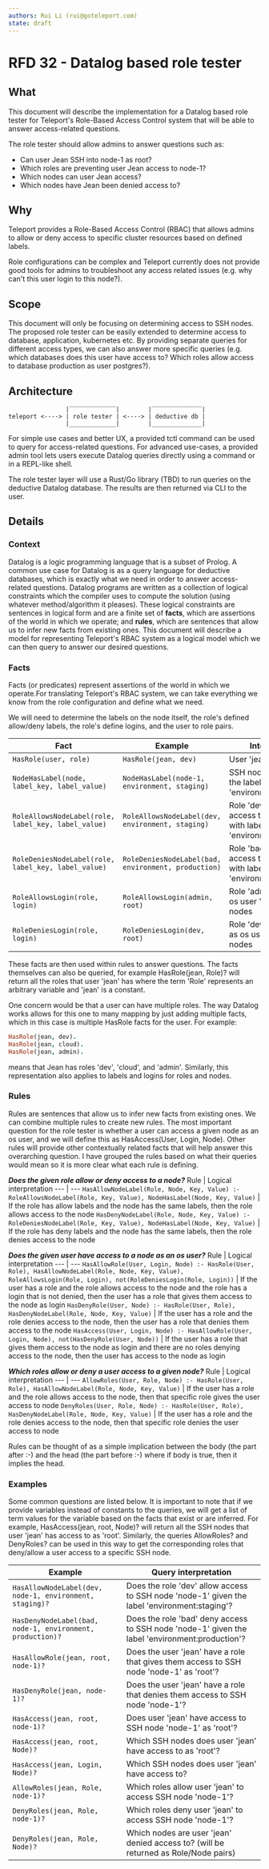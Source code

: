 ```yaml
---
authors: Rui Li (rui@goteleport.com)
state: draft
---
```


# RFD 32 - Datalog based role tester

## What
This document will describe the implementation for a Datalog based role tester for Teleport's Role-Based Access Control system that will be able to answer access-related questions.

The role tester should allow admins to answer questions such as:
- Can user Jean SSH into node-1 as root?
- Which roles are preventing user Jean access to node-1?
- Which nodes can user Jean access?
- Which nodes have Jean been denied access to?

## Why
Teleport provides a Role-Based Access Control (RBAC) that allows admins to allow or deny access to specific cluster resources based on defined labels.

Role configurations can be complex and Teleport currently does not provide good tools for admins to troubleshoot any access related issues (e.g. why can't this user login to this node?).

## Scope
This document will only be focusing on determining access to SSH nodes. The proposed role tester can be easily extended to determine access to database, application, kubernetes etc. By providing separate queries for different access types, we can also answer more specific queries (e.g. which databases does this user have access to? Which roles allow access to database production as user postgres?).

## Architecture
```
                |‾‾‾‾‾‾‾‾‾‾‾‾‾|        |‾‾‾‾‾‾‾‾‾‾‾‾‾‾|
teleport <----> | role tester | <----> | deductive db |
                |_____________|        |______________|
```

For simple use cases and better UX, a provided tctl command can be used to query for access-related questions. For advanced use-cases, a provided admin tool lets users execute Datalog queries directly using a command or in a REPL-like shell.

The role tester layer will use a Rust/Go library (TBD) to run queries on the deductive Datalog database. The results are then returned via CLI to the user.

## Details

### Context
Datalog is a logic programming language that is a subset of Prolog. A common use case for Datalog is as a query language for deductive databases, which is exactly what we need in order to answer access-related questions. Datalog programs are written as a collection of logical constraints which the compiler uses to compute the solution (using whatever method/algorithm it pleases). These logical constraints are sentences in logical form and are a finite set of **facts**, which are assertions of the world in which we operate; and **rules**, which are sentences that allow us to infer new facts from existing ones. This document will describe a model for representing Teleport's RBAC system as a logical model which we can then query to answer our desired questions.

### Facts
Facts (or predicates) represent assertions of the world in which we operate.For translating Teleport's RBAC system, we can take everything we know from the role configuration and define what we need.

We will need to determine the labels on the node itself, the role's defined allow/deny labels, the role's define logins, and the user to role pairs.

Fact | Example | Interpretation
--- | --- | ---
`HasRole(user, role)` | `HasRole(jean, dev)` | User 'jean' has role 'dev'
`NodeHasLabel(node, label_key, label_value)` | `NodeHasLabel(node-1, environment, staging)` | SSH node 'node-1' has the label 'environment:staging'
`RoleAllowsNodeLabel(role, label_key, label_value)` | `RoleAllowsNodeLabel(dev, environment, staging)` | Role 'dev' is allowed access to SSH nodes with label 'environment:staging'
`RoleDeniesNodeLabel(role, label_key, label_value)` | `RoleDeniesNodeLabel(bad, environment, production)` | Role 'bad' is denied access to SSH nodes with label 'environment:production'
`RoleAllowsLogin(role, login)` | `RoleAllowsLogin(admin, root)` | Role 'admin' can login as os user 'root' to SSH nodes
`RoleDeniesLogin(role, login)` | `RoleDeniesLogin(dev, root)` | Role 'dev' cannot login as os user 'root' to SSH nodes

These facts are then used within rules to answer questions. The facts themselves can also be queried, for example HasRole(jean, Role)? will return all the roles that user 'jean' has where the term 'Role' represents an arbitrary variable and 'jean' is a constant.

One concern would be that a user can have multiple roles. The way Datalog works allows for this one to many mapping by just adding multiple facts, which in this case is multiple HasRole facts for the user. For example:

```prolog
HasRole(jean, dev).
HasRole(jean, cloud).
HasRole(jean, admin).
```
means that Jean has roles 'dev', 'cloud', and 'admin'. Similarly, this representation also applies to labels and logins for roles and nodes.

### Rules
Rules are sentences that allow us to infer new facts from existing ones. We can combine multiple rules to create new rules. The most important question for the role tester is whether a user can access a given node as an os user, and we will define this as HasAccess(User, Login, Node). Other rules will provide other contextually related facts that will help answer this overarching question. I have grouped the rules based on what their queries would mean so it is more clear what each rule is defining.

***Does the given role allow or deny access to a node?***
Rule | Logical interpretation
--- | ---
`HasAllowNodeLabel(Role, Node, Key, Value) :- RoleAllowsNodeLabel(Role, Key, Value), NodeHasLabel(Node, Key, Value)` | If the role has allow labels and the node has the same labels, then the role allows access to the node
`HasDenyNodeLabel(Role, Node, Key, Value) :- RoleDeniesNodeLabel(Role, Key, Value), NodeHasLabel(Node, Key, Value)` | If the role has deny labels and the node has the same labels, then the role denies access to the node

***Does the given user have access to a node as an os user?***
Rule | Logical interpretation
--- | ---
`HasAllowRole(User, Login, Node) :- HasRole(User, Role), HasAllowNodeLabel(Role, Node, Key, Value), RoleAllowsLogin(Role, Login), not(RoleDeniesLogin(Role, Login))` | If the user has a role and the role allows access to the node and the role has a login that is not denied, then the user has a role that gives them access to the node as login
`HasDenyRole(User, Node) :- HasRole(User, Role), HasDenyNodeLabel(Role, Node, Key, Value)` | If the user has a role and the role denies access to the node, then the user has a role that denies them access to the node
`HasAccess(User, Login, Node) :- HasAllowRole(User, Login, Node), not(HasDenyRole(User, Node))` | If the user has a role that gives them access to the node as login and there are no roles denying access to the node, then the user has access to the node as login

***Which roles allow or deny a user access to a given node?***
Rule | Logical interpretation
--- | ---
`AllowRoles(User, Role, Node) :- HasRole(User, Role), HasAllowNodeLabel(Role, Node, Key, Value)` | If the user has a role and the role allows access to the node, then that specific role gives the user access to node
`DenyRoles(User, Role, Node) :- HasRole(User, Role), HasDenyNodeLabel(Role, Node, Key, Value)` | If the user has a role and the role denies access to the node, then that specific role denies the user access to node

Rules can be thought of as a simple implication between the body (the part after :-) and the head (the part before :-) where if body is true, then it implies the head.

### Examples
Some common questions are listed below. It is important to note that if we provide variables instead of constants to the queries, we will get a list of term values for the variable based on the facts that exist or are inferred. For example, HasAccess(jean, root, Node)? will return all the SSH nodes that user 'jean' has access to as 'root'. Similarly, the queries AllowRoles? and DenyRoles? can be used in this way to get the corresponding roles that deny/allow a user access to a specific SSH node.

Example | Query interpretation
--- | ---
`HasAllowNodeLabel(dev, node-1, environment, staging)?` | Does the role 'dev' allow access to SSH node 'node-1' given the label 'environment:staging'?
`HasDenyNodeLabel(bad, node-1, environment, production)?` | Does the role 'bad' deny access to SSH node 'node-1' given the label 'environment:production'?
`HasAllowRole(jean, root, node-1)?` | Does the user 'jean' have a role that gives them access to SSH node 'node-1' as 'root'?
`HasDenyRole(jean, node-1)?` | Does the user 'jean' have a role that denies them access to SSH node 'node-1'?
`HasAccess(jean, root, node-1)?` | Does user 'jean' have access to SSH node 'node-1' as 'root'?
`HasAccess(jean, root, Node)?` | Which SSH nodes does user 'jean' have access to as 'root'?
`HasAccess(jean, Login, Node)?` | Which SSH nodes does user 'jean' have access to?
`AllowRoles(jean, Role, node-1)?` | Which roles allow user 'jean' to access SSH node 'node-1'?
`DenyRoles(jean, Role, node-1)?` | Which roles deny user 'jean' to access SSH node 'node-1'?
`DenyRoles(jean, Role, Node)?` | Which nodes are user 'jean' denied access to? (will be returned as Role/Node pairs)